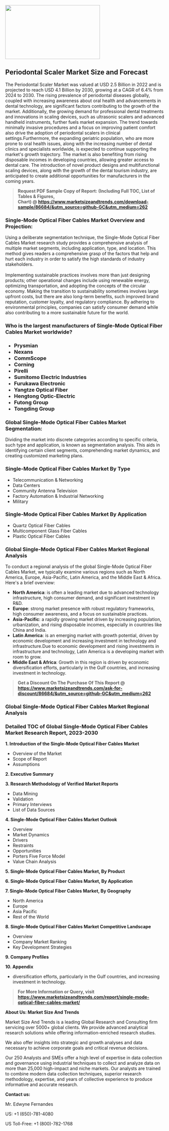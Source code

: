 <p><img class="alignnone size-medium wp-image-20088" src="https://ffe5etoiles.com/wp-content/uploads/2024/12/MST1-300x171.png" alt="" width="300" height="171" /></p><h2>Periodontal Scaler Market Size and Forecast</h2><p>The Periodontal Scaler Market was valued at USD 2.5 Billion in 2022 and is projected to reach USD 4.1 Billion by 2030, growing at a CAGR of 6.4% from 2024 to 2030. The rising prevalence of periodontal diseases globally, coupled with increasing awareness about oral health and advancements in dental technology, are significant factors contributing to the growth of the market. Additionally, the growing demand for professional dental treatments and innovations in scaling devices, such as ultrasonic scalers and advanced handheld instruments, further fuels market expansion. The trend towards minimally invasive procedures and a focus on improving patient comfort also drive the adoption of periodontal scalers in clinical settings.Furthermore, the expanding geriatric population, who are more prone to oral health issues, along with the increasing number of dental clinics and specialists worldwide, is expected to continue supporting the market's growth trajectory. The market is also benefiting from rising disposable incomes in developing countries, allowing greater access to dental care. The introduction of novel product designs and multifunctional scaling devices, along with the growth of the dental tourism industry, are anticipated to create additional opportunities for manufacturers in the coming years.</p></p><blockquote id="" class=""><strong>Request PDF Sample Copy of Report: (Including Full TOC, List of Tables &amp; Figures, Chart)&nbsp;@&nbsp;<strong><a href="https://www.marketsizeandtrends.com/download-sample/86684/&utm_source=github-GC&utm_medium=262" target="_blank">https://www.marketsizeandtrends.com/download-sample/86684/&utm_source=github-GC&utm_medium=262</a></strong></strong></blockquote><h3 id="" class="">Single-Mode Optical Fiber Cables Market&nbsp;Overview and Projection:</h3><p id="" class="">Using a deliberate segmentation technique, the Single-Mode Optical Fiber Cables Market research study provides a comprehensive analysis of multiple market segments, including application, type, and location. This method gives readers a comprehensive grasp of the factors that help and hurt each industry in order to satisfy the high standards of industry stakeholders. <br /> <br />Implementing sustainable practices involves more than just designing products; other operational changes include using renewable energy, optimizing transportation, and adopting the concepts of the circular economy. Making the transition to sustainability sometimes involves large upfront costs, but there are also long-term benefits, such improved brand reputation, customer loyalty, and regulatory compliance. By adhering to environmental principles, companies can satisfy consumer demand while also contributing to a more sustainable future for the world.</p><h3 id="" class="">Who is the largest manufacturers of&nbsp;Single-Mode Optical Fiber Cables Market worldwide?</h3><h3 class=""><p><ul><li>Prysmian </li><li> Nexans </li><li> CommScope </li><li> Corning </li><li> Pirelli </li><li> Sumitomo Electric Industries </li><li> Furukawa Electronic </li><li> Yangtze Optical Fiber </li><li> Hengtong Optic-Electric </li><li> Futong Group </li><li> Tongding Group</li></ul></p></h3><h3 id="" class="">Global&nbsp;Single-Mode Optical Fiber Cables Market Segmentation:</h3><p id="" class="">Dividing the market into discrete categories according to specific criteria, such type and application, is known as segmentation analysis. This aids in identifying certain client segments, comprehending market dynamics, and creating customized marketing plans.</p><h3 id="" class="">Single-Mode Optical Fiber Cables Market&nbsp;By Type</h3><p><p><ul><li>Telecommunication & Networking </li><li> Data Centers </li><li> Community Antenna Television </li><li> Factory Automation & Industrial Networking </li><li> Military</p></li></ul></p></p><h3 id="" class="">Single-Mode Optical Fiber Cables Market&nbsp;By Application</h3><p class=""><p><ul><li>Quartz Optical Fiber Cables </li><li> Multicomponent Glass Fiber Cables </li><li> Plastic Optical Fiber Cables</li></ul></p></p><h3 id="" class="">Global Single-Mode Optical Fiber Cables Market Regional Analysis</h3><p id="" class="">To conduct a regional analysis of the global Single-Mode Optical Fiber Cables Market, we typically examine various regions such as North America, Europe, Asia-Pacific, Latin America, and the Middle East &amp; Africa. Here's a brief overview:</p><ul><li><strong>North America</strong>: is often a leading market due to advanced technology infrastructure, high consumer demand, and significant investment in R&amp;D.</li><li><strong>Europe</strong>: strong market presence with robust regulatory frameworks, high consumer awareness, and a focus on sustainable practices.</li><li><strong>Asia-Pacific</strong>: a rapidly growing market driven by increasing population, urbanization, and rising disposable incomes, especially in countries like China and India.</li><li><strong>Latin America</strong>: is an emerging market with growth potential, driven by economic development and increasing investment in technology and infrastructure.Due to economic development and rising investments in infrastructure and technology, Latin America is a developing market with room to grow.</li><li><strong>Middle East &amp; Africa</strong>: Growth in this region is driven by economic diversification efforts, particularly in the Gulf countries, and increasing investment in technology.</li></ul><blockquote id="" class=""><strong>Get a Discount On The Purchase Of This Report @ <strong><a href="https://www.marketsizeandtrends.com/ask-for-discount/86684/&utm_source=github-GC&utm_medium=262" target="_blank">https://www.marketsizeandtrends.com/ask-for-discount/86684/&utm_source=github-GC&utm_medium=262</a></strong></strong></blockquote><h3 id="" class="">Global Single-Mode Optical Fiber Cables Market Regional Analysis</h3><h3 id="" class="">Detailed TOC of Global Single-Mode Optical Fiber Cables Market Research Report, 2023-2030</h3><p id="" class=""><strong>1. Introduction of the Single-Mode Optical Fiber Cables Market</strong></p><ul><li>Overview of the Market</li><li>Scope of Report</li><li>Assumptions</li></ul><p id="" class=""><strong>2. Executive Summary</strong></p><p id="" class=""><strong>3. Research Methodology of Verified Market Reports</strong></p><ul><li>Data Mining</li><li>Validation</li><li>Primary Interviews</li><li>List of Data Sources</li></ul><p id="" class=""><strong>4. Single-Mode Optical Fiber Cables Market Outlook</strong></p><ul><li>Overview</li><li>Market Dynamics</li><li>Drivers</li><li>Restraints</li><li>Opportunities</li><li>Porters Five Force Model</li><li>Value Chain Analysis</li></ul><p id="" class=""><strong>5. Single-Mode Optical Fiber Cables Market, By Product</strong></p><p id="" class=""><strong>6. Single-Mode Optical Fiber Cables Market, By Application</strong></p><p id="" class=""><strong>7. Single-Mode Optical Fiber Cables Market, By Geography</strong></p><ul><li>North America</li><li>Europe</li><li>Asia Pacific</li><li>Rest of the World</li></ul><p id="" class=""><strong>8. Single-Mode Optical Fiber Cables Market Competitive Landscape</strong></p><ul><li>Overview</li><li>Company Market Ranking</li><li>Key Development Strategies</li></ul><p id="" class=""><strong>9. Company Profiles</strong></p><p id="" class=""><strong>10. Appendix</strong></p><ul><li>diversification efforts, particularly in the Gulf countries, and increasing investment in technology.</li></ul><blockquote id="" class=""><strong>For More Information or Query, visit <strong><strong><a href="https://www.marketsizeandtrends.com/report/single-mode-optical-fiber-cables-market/" target="_blank">https://www.marketsizeandtrends.com/report/single-mode-optical-fiber-cables-market/</a></strong></strong></strong></blockquote><p id="" class=""><strong>About Us: Market Size And Trends</strong></p><p id="" class="">Market Size And Trends is a leading Global Research and Consulting firm servicing over 5000+ global clients. We provide advanced analytical research solutions while offering information-enriched research studies.</p><p id="" class="">We also offer insights into strategic and growth analyses and data necessary to achieve corporate goals and critical revenue decisions.</p><p id="" class="">Our 250 Analysts and SMEs offer a high level of expertise in data collection and governance using industrial techniques to collect and analyze data on more than 25,000 high-impact and niche markets. Our analysts are trained to combine modern data collection techniques, superior research methodology, expertise, and years of collective experience to produce informative and accurate research.</p><p id="" class=""><strong>Contact us:</strong></p><p id="" class="">Mr. Edwyne Fernandes</p><p id="" class="">US: +1 (650)-781-4080</p><p id="" class="">US Toll-Free: +1 (800)-782-1768</p>
